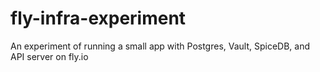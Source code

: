 # fly-infra-experiment
An experiment of running a small app with Postgres, Vault, SpiceDB, and API server on fly.io
